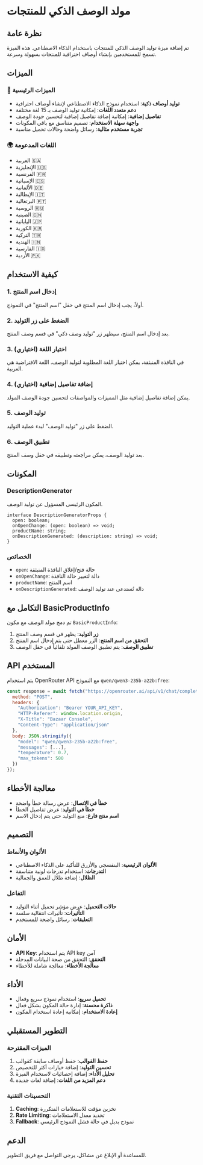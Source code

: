 # مولد الوصف الذكي للمنتجات

## نظرة عامة

تم إضافة ميزة توليد الوصف الذكي للمنتجات باستخدام الذكاء الاصطناعي. هذه الميزة تسمح للمستخدمين بإنشاء أوصاف احترافية للمنتجات بسهولة وسرعة.

## الميزات

### 🎯 الميزات الرئيسية

- **توليد أوصاف ذكية**: استخدام نموذج الذكاء الاصطناعي لإنشاء أوصاف احترافية
- **دعم متعدد اللغات**: إمكانية توليد الوصف بـ 15 لغة مختلفة
- **تفاصيل إضافية**: إمكانية إضافة تفاصيل إضافية لتحسين جودة الوصف
- **واجهة سهلة الاستخدام**: تصميم متناسق مع باقي المكونات
- **تجربة مستخدم مثالية**: رسائل واضحة وحالات تحميل مناسبة

### 🌍 اللغات المدعومة

- العربية 🇸🇦
- الإنجليزية 🇺🇸
- الفرنسية 🇫🇷
- الإسبانية 🇪🇸
- الألمانية 🇩🇪
- الإيطالية 🇮🇹
- البرتغالية 🇵🇹
- الروسية 🇷🇺
- الصينية 🇨🇳
- اليابانية 🇯🇵
- الكورية 🇰🇷
- التركية 🇹🇷
- الهندية 🇮🇳
- الفارسية 🇮🇷
- الأردية 🇵🇰

## كيفية الاستخدام

### 1. إدخال اسم المنتج

أولاً، يجب إدخال اسم المنتج في حقل "اسم المنتج" في النموذج.

### 2. الضغط على زر التوليد

بعد إدخال اسم المنتج، سيظهر زر "توليد وصف ذكي" في قسم وصف المنتج.

### 3. اختيار اللغة (اختياري)

في النافذة المنبثقة، يمكن اختيار اللغة المطلوبة لتوليد الوصف. اللغة الافتراضية هي العربية.

### 4. إضافة تفاصيل إضافية (اختياري)

يمكن إضافة تفاصيل إضافية مثل المميزات والمواصفات لتحسين جودة الوصف المولد.

### 5. توليد الوصف

الضغط على زر "توليد الوصف" لبدء عملية التوليد.

### 6. تطبيق الوصف

بعد توليد الوصف، يمكن مراجعته وتطبيقه في حقل وصف المنتج.

## المكونات

### DescriptionGenerator

المكون الرئيسي المسؤول عن توليد الوصف.

```tsx
interface DescriptionGeneratorProps {
  open: boolean;
  onOpenChange: (open: boolean) => void;
  productName: string;
  onDescriptionGenerated: (description: string) => void;
}
```

### الخصائص

- `open`: حالة فتح/إغلاق النافذة المنبثقة
- `onOpenChange`: دالة لتغيير حالة النافذة
- `productName`: اسم المنتج
- `onDescriptionGenerated`: دالة تُستدعى عند توليد الوصف

## التكامل مع BasicProductInfo

تم دمج مولد الوصف مع مكون `BasicProductInfo`:

1. **زر التوليد**: يظهر في قسم وصف المنتج
2. **التحقق من اسم المنتج**: الزر معطل حتى يتم إدخال اسم المنتج
3. **تطبيق الوصف**: يتم تطبيق الوصف المولد تلقائياً في حقل الوصف

## API المستخدم

يتم استخدام OpenRouter API مع النموذج `qwen/qwen3-235b-a22b:free`:

```javascript
const response = await fetch("https://openrouter.ai/api/v1/chat/completions", {
  method: "POST",
  headers: {
    "Authorization": "Bearer YOUR_API_KEY",
    "HTTP-Referer": window.location.origin,
    "X-Title": "Bazaar Console",
    "Content-Type": "application/json"
  },
  body: JSON.stringify({
    "model": "qwen/qwen3-235b-a22b:free",
    "messages": [...],
    "temperature": 0.7,
    "max_tokens": 500
  })
});
```

## معالجة الأخطاء

- **خطأ في الاتصال**: عرض رسالة خطأ واضحة
- **خطأ في التوليد**: عرض تفاصيل الخطأ
- **اسم منتج فارغ**: منع التوليد حتى يتم إدخال الاسم

## التصميم

### الألوان والأنماط

- **الألوان الرئيسية**: البنفسجي والأزرق للتأكيد على الذكاء الاصطناعي
- **التدرجات**: استخدام تدرجات لونية متناسقة
- **الظلال**: إضافة ظلال للعمق والجمالية

### التفاعل

- **حالات التحميل**: عرض مؤشر تحميل أثناء التوليد
- **التأثيرات**: تأثيرات انتقالية سلسة
- **التعليقات**: رسائل واضحة للمستخدم

## الأمان

- **API Key**: يتم استخدام API key آمن
- **التحقق**: التحقق من صحة البيانات المدخلة
- **معالجة الأخطاء**: معالجة شاملة للأخطاء

## الأداء

- **تحميل سريع**: استخدام نموذج سريع وفعال
- **ذاكرة محسنة**: إدارة حالة المكون بشكل فعال
- **إعادة الاستخدام**: إمكانية إعادة استخدام المكون

## التطوير المستقبلي

### الميزات المقترحة

1. **حفظ القوالب**: حفظ أوصاف سابقة كقوالب
2. **تحسين التوليد**: إضافة خيارات أكثر للتخصيص
3. **تحليل الأداء**: إضافة إحصائيات لاستخدام الميزة
4. **دعم المزيد من اللغات**: إضافة لغات جديدة

### التحسينات التقنية

1. **Caching**: تخزين مؤقت للاستعلامات المتكررة
2. **Rate Limiting**: تحديد معدل الاستعلامات
3. **Fallback**: نموذج بديل في حالة فشل النموذج الرئيسي

## الدعم

للمساعدة أو الإبلاغ عن مشاكل، يرجى التواصل مع فريق التطوير. 